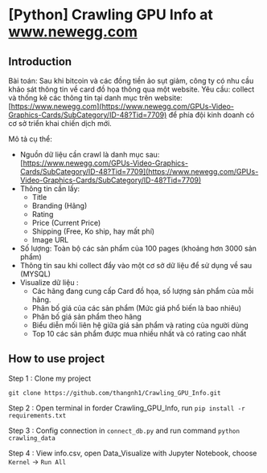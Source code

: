 # [Python] Crawling GPU Info at www.newegg.com

## Introduction

Bài toán: Sau khi bitcoin và các đồng tiền ảo sụt giảm, công ty có nhu cầu khảo sát thông tin về card đồ họa thông qua một website.
Yêu cầu: collect và thống kê các thông tin tại danh mục trên website: [https://www.newegg.com](https://www.newegg.com/GPUs-Video-Graphics-Cards/SubCategory/ID-48?Tid=7709) để phía đội kinh doanh có cơ sở triển khai chiến dịch mới.

Mô tả cụ thể:

- Nguồn dữ liệu cần crawl là danh mục sau: [https://www.newegg.com/GPUs-Video-Graphics-Cards/SubCategory/ID-48?Tid=7709](https://www.newegg.com/GPUs-Video-Graphics-Cards/SubCategory/ID-48?Tid=7709)
- Thông tin cần lấy:
  - Title
  - Branding (Hãng)
  - Rating
  - Price (Current Price)
  - Shipping (Free, Ko ship, hay mất phí)
  - Image URL
- Số lượng: Toàn bộ các sản phẩm của 100 pages (khoảng hơn 3000 sản phẩm)
- Thông tin sau khi collect đẩy vào một cơ sở dữ liệu để sử dụng về sau (MYSQL)
- Visualize dữ liệu :
  - Các hãng đang cung cấp Card đồ họa, số lượng sản phẩm của mỗi hãng.
  - Phân bố giá của các sản phẩm (Mức giá phổ biến là bao nhiêu)
  - Phân bố giá sản phẩm theo hãng
  - Biểu diễn mối liên hệ giữa giá sản phẩm và rating của người dùng
  - Top 10 các sản phẩm được mua nhiều nhất và có rating cao nhất

## How to use project

Step 1 : Clone my project

`git clone https://github.com/thangnh1/Crawling_GPU_Info.git`

Step 2 : Open terminal in forder Crawling_GPU_Info, run `pip install -r requirements.txt`

Step 3 : Config connection in `connect_db.py` and run command `python crawling_data`

Step 4 : View info.csv, open Data_Visualize with Jupyter Notebook, choose `Kernel` -> `Run All`
